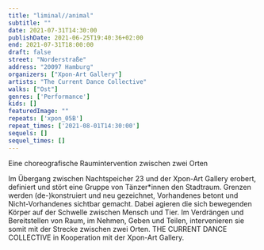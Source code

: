 ```yaml
---
title: "liminal//animal"
subtitle: ""
date: 2021-07-31T14:30:00
publishDate: 2021-06-25T19:40:36+02:00
end: 2021-07-31T18:00:00
draft: false
street: "Norderstraße"
address: "20097 Hamburg"
organizers: ["Xpon-Art Gallery"]
artists: "The Current Dance Collective"
walks: ["Ost"]
genres: ['Performance']
kids: []
featuredImage: ""
repeats: ['xpon_05B']
repeat_times: ['2021-08-01T14:30:00']
sequels: []
sequel_times: []
---
```


Eine choreografische Raumintervention zwischen zwei Orten

Im Übergang zwischen Nachtspeicher 23 und der Xpon-Art Gallery erobert, definiert und stört eine Gruppe von Tänzer\*innen den Stadtraum. Grenzen werden (de-)konstruiert und neu gezeichnet, Vorhandenes betont und Nicht-Vorhandenes sichtbar gemacht. Dabei agieren die sich bewegenden Körper auf der Schwelle zwischen Mensch und Tier. Im Verdrängen und Bereitstellen von Raum, im Nehmen, Geben und Teilen, intervenieren sie somit mit der Strecke zwischen zwei Orten. THE CURRENT DANCE COLLECTIVE in Kooperation mit der Xpon-Art Gallery.